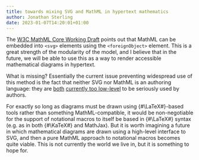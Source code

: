 ```yaml
---
title: towards mixing SVG and MathML in hypertext mathematics
author: Jonathan Sterling
date: 2023-01-07T14:20:01+01:00
---
```


The [W3C MathML Core Working Draft](https://www.w3.org/TR/mathml-core/#html-and-svg) points out that MathML can be embedded into `<svg>` elements using the `<foreignObject>` element. This is a great strength of the modularity of the model, and I believe that in the future, we will be able to use this as a way to render accessible mathematical diagrams in hypertext.

What is missing? Essentially the current issue preventing widespread use of this method is the fact that neither SVG nor MathML is an authoring language: they are [both](tfmt-000N) [currently too low-level](tfmt-000O) to be seriously used by authors.

For exactly so long as diagrams must be drawn using {#\LaTeX#}-based tools rather than something MathML-compatible, it would be non-negotiable for the support of notational macros to itself be based in {#\LaTeX#} syntax (e.g. as in both {#\KaTeX#} and MathJax). But it is worth imagining a future in which mathematical diagrams are drawn using a high-level interface to SVG, and then a pure MathML approach to notational macros becomes quite viable. This is not currently the world we live in, but it is something to hope for.
